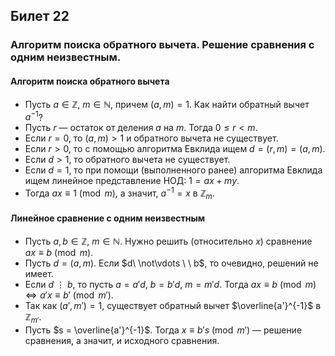 ## Билет 22

### Алгоритм поиска обратного вычета. Решение сравнения с одним неизвестным.

#### Алгоритм поиска обратного вычета

- Пусть $a \in \mathbb{Z}$, $m \in \mathbb{N}$, причем $(a, m) = 1$. Как найти обратный вычет $a^{-1}$?
- Пусть $r$ — остаток от деления $a$ на $m$. Тогда $0 \le r < m$.
- Если $r = 0$, то $(a, m) > 1$ и обратного вычета не существует.
- Если $r > 0$, то с помощью алгоритма Евклида ищем $d = (r, m) = (a, m)$.
- Если $d > 1$, то обратного вычета не существует.
- Если $d = 1$, то при помощи (выполненного ранее) алгоритма Евклида ищем линейное представление НОД: $1 = ax + my$.
- Тогда $ax \equiv 1 \pmod{m}$, а значит, $a^{-1} = x$ в $\mathbb{Z}_m$.

#### Линейное сравнение с одним неизвестным

- Пусть $a, b \in \mathbb{Z}$, $m \in \mathbb{N}$. Нужно решить (относительно $x$) сравнение $ax \equiv b \pmod{m}$.
- Пусть $d = (a, m)$. Если $d\  \not\vdots \ \  b$, то очевидно, решений не имеет.
- Если $d \ \vdots \ b$, то пусть $a = a'd$, $b = b'd$, $m = m'd$. Тогда $ax \equiv b \pmod{m} \Leftrightarrow a'x \equiv b' \pmod{m'}$.
- Так как $(a', m') = 1$, существует обратный вычет $\overline{a'}^{-1}$ в $\mathbb{Z}_{m'}$.
- Пусть $s = \overline{a'}^{-1}$. Тогда $x \equiv b's \pmod{m'}$ — решение сравнения, а значит, и исходного сравнения.
